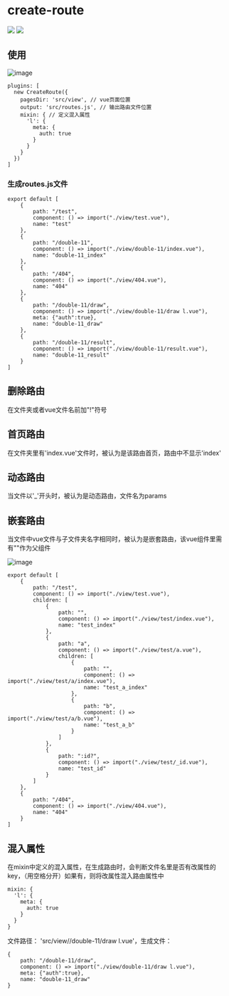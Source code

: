 # create-route
![](https://img.shields.io/appveyor/ci/gruntjs/grunt.svg)
![](https://img.shields.io/badge/npm-v1.0.5-green.svg)

## 使用
![image](https://pic3.zhuanstatic.com/zhuanzh/n_v24595d76146fd4ea7b52b9b0cedd24d8f.png)
```
plugins: [
  new CreateRoute({
    pagesDir: 'src/view', // vue页面位置
    output: 'src/routes.js', // 输出路由文件位置
    mixin: { // 定义混入属性
      'l': {
        meta: {
          auth: true
        }
      }
    }
  })
]
```

### 生成routes.js文件
```
export default [
	{
		path: "/test",
		component: () => import("./view/test.vue"),
		name: "test"
	},
	{
		path: "/double-11",
		component: () => import("./view/double-11/index.vue"),
		name: "double-11_index"
	},
	{
		path: "/404",
		component: () => import("./view/404.vue"),
		name: "404"
	},
	{
		path: "/double-11/draw",
		component: () => import("./view/double-11/draw l.vue"),
		meta: {"auth":true},
		name: "double-11_draw"
	},
	{
		path: "/double-11/result",
		component: () => import("./view/double-11/result.vue"),
		name: "double-11_result"
	}
]
```

## 删除路由

在文件夹或者vue文件名前加"!"符号

## 首页路由

在文件夹里有'index.vue'文件时，被认为是该路由首页，路由中不显示'index'

## 动态路由
当文件以'_'开头时，被认为是动态路由，文件名为params

## 嵌套路由
当文件中vue文件与子文件夹名字相同时，被认为是嵌套路由，该vue组件里需有"<router-view></router-view>"作为父组件

![image](https://pic2.zhuanstatic.com/zhuanzh/n_v2c1ee88ecdb614713925f62476ae7eef9.png)

```
export default [
	{
		path: "/test",
		component: () => import("./view/test.vue"),
		children: [
			{
				path: "",
				component: () => import("./view/test/index.vue"),
				name: "test_index"
			},
			{
				path: "a",
				component: () => import("./view/test/a.vue"),
				children: [
					{
						path: "",
						component: () => import("./view/test/a/index.vue"),
						name: "test_a_index"
					},
					{
						path: "b",
						component: () => import("./view/test/a/b.vue"),
						name: "test_a_b"
					}
				]
			},
			{
				path: ":id?",
				component: () => import("./view/test/_id.vue"),
				name: "test_id"
			}
		]
	},
	{
		path: "/404",
		component: () => import("./view/404.vue"),
		name: "404"
	}
]
```

## 混入属性
在mixin中定义的混入属性，在生成路由时，会判断文件名里是否有改属性的key，（用空格分开）如果有，则将改属性混入路由属性中
```
mixin: {
  'l': {
    meta: {
      auth: true
    }
  }
}
```
文件路径： 'src/view//double-11/draw l.vue'，生成文件：
```
{
	path: "/double-11/draw",
	component: () => import("./view/double-11/draw l.vue"),
	meta: {"auth":true},
	name: "double-11_draw"
}
```
